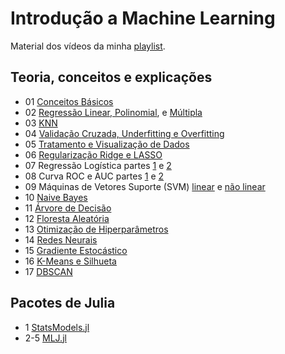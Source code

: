 # Introdução a Machine Learning

Material dos vídeos da minha [playlist](https://www.youtube.com/playlist?list=PLOOY0eChA1ux4hJ_aIA2IiUYkLOSYDQDY).

## Teoria, conceitos e explicações

- 01 [Conceitos Básicos](explicação/introdução.jl)
- 02 [Regressão Linear, Polinomial](explicação/regressao-linear-e-polinomial.jl), e [Múltipla](explicação/regressao-multipla.jl)
- 03 [KNN](explicação/knn.jl)
- 04 [Validação Cruzada, Underfitting e Overfitting](explicação/overfitting-et-al.jl)
- 05 [Tratamento e Visualização de Dados](explicação/tratamento-de-dados.jl)
- 06 [Regularização Ridge e LASSO](explicação/regularizacao.jl)
- 07 Regressão Logística partes [1](explicação/regressao-logistica.jl) e [2](explicação/regressao-logistica2.jl)
- 08 Curva ROC e AUC partes [1](explicação/roc.jl) e [2](explicação/roc2.jl)
- 09 Máquinas de Vetores Suporte (SVM) [linear](explicação/svm.jl) e [não linear](explicação/svm-nl.jl)
- 10 [Naive Bayes](explicação/naive-bayes.jl)
- 11 [Árvore de Decisão](explicação/arvore.jl)
- 12 [Floresta Aleatória](explicação/floresta.jl)
- 13 [Otimização de Hiperparâmetros](explicação/hiperparametros.jl)
- 14 [Redes Neurais](explicação/redes-neurais.jl)
- 15 [Gradiente Estocástico](explicação/gradiente-estocastico.jl)
- 16 [K-Means e Silhueta](explicação/kmeans.jl)
- 17 [DBSCAN](explicação/dbscan.jl)

## Pacotes de Julia

- 1 [StatsModels.jl](julia/statsmodels.jl)
- 2-5 [MLJ.jl](julia/mlj.jl)
